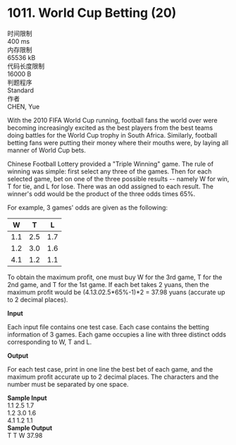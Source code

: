# 1011. World Cup Betting (20)

时间限制<br>
400 ms<br>
内存限制<br>
65536 kB<br>
代码长度限制<br>
16000 B<br>
判题程序<br>
Standard<br>
作者<br>
CHEN, Yue

With the 2010 FIFA World Cup running, football fans the world over were becoming increasingly excited as the best players from the best teams doing battles for the World Cup trophy in South Africa. Similarly, football betting fans were putting their money where their mouths were, by laying all manner of World Cup bets.

Chinese Football Lottery provided a "Triple Winning" game. The rule of winning was simple: first select any three of the games. Then for each selected game, bet on one of the three possible results -- namely W for win, T for tie, and L for lose. There was an odd assigned to each result. The winner's odd would be the product of the three odds times 65%.

For example, 3 games' odds are given as the following:

|W|T|L|
|:-:|:-:|:-:|
|1.1|2.5|1.7|
|1.2|3.0|1.6|
|4.1|1.2|1.1|

To obtain the maximum profit, one must buy W for the 3rd game, T for the 2nd game, and T for the 1st game. If each bet takes 2 yuans, then the maximum profit would be (4.1*3.0*2.5*65%-1)*2 = 37.98 yuans (accurate up to 2 decimal places).

**Input**

Each input file contains one test case. Each case contains the betting information of 3 games. Each game occupies a line with three distinct odds corresponding to W, T and L.

**Output**

For each test case, print in one line the best bet of each game, and the maximum profit accurate up to 2 decimal places. The characters and the number must be separated by one space.

**Sample Input**<br>
1.1 2.5 1.7<br>
1.2 3.0 1.6<br>
4.1 1.2 1.1<br>
**Sample Output**<br>
T T W 37.98